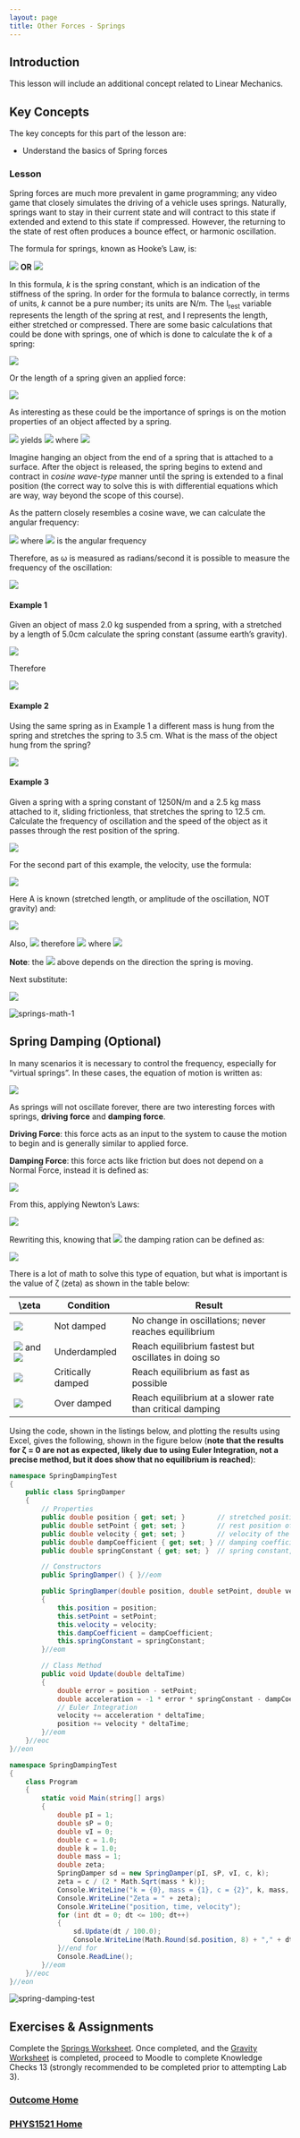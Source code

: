 ```yaml
---
layout: page
title: Other Forces - Springs
---
```

## Introduction
This lesson will include an additional concept related to Linear Mechanics.

## Key Concepts
The key concepts for this part of the lesson are:
* Understand the basics of Spring forces

### Lesson
Spring forces are much more prevalent in game programming; any video game that closely simulates the driving of a vehicle uses springs. Naturally, springs want to stay in their current state and will contract to this state if extended and extend to this state if compressed. However, the returning to the state of rest often produces a bounce effect, or harmonic oscillation.

The formula for springs, known as Hooke’s Law, is:

<img src="https://latex.codecogs.com/svg.latex?\large&space;F_r=k(l_{rest}-l)"/> **OR** <img src="https://latex.codecogs.com/svg.latex?\large&space;F=-kx"/>

In this formula, _k_ is the spring constant, which is an indication of the stiffness of the spring. In order for the formula to balance correctly, in terms of units, _k_ cannot be a pure number; its units are N/m. The l<sub>rest</sub> variable represents the length of the spring at rest, and l represents the length, either stretched or compressed. There are some basic calculations that could be done with springs, one of which is done to calculate the k of a spring:

<img src="https://latex.codecogs.com/svg.latex?\large&space;k=\frac{F_r}{l_{rest}-l}"/>

Or the length of a spring given an applied force:

<img src="https://latex.codecogs.com/svg.latex?\large&space;l=l_{rest}-\left(\frac{F_r}{k}\right)"/>

As interesting as these could be the importance of springs is on the motion properties of an object affected by a spring.

<img src="https://latex.codecogs.com/svg.latex?\large&space;F_r=k(l_{rest}-l)"/> yields <img src="https://latex.codecogs.com/svg.latex?\large&space;A(t)=-Kx(t)"/> where <img src="https://latex.codecogs.com/svg.latex?\large&space;K=\frac{k}{m}"/>

Imagine hanging an object from the end of a spring that is attached to a surface. After the object is released, the spring begins to extend and contract in _cosine wave-type_ manner until the spring is extended to a final position (the correct way to solve this is with differential equations which are way, way beyond the scope of this course).

As the pattern closely resembles a cosine wave, we can calculate the angular frequency:

<img src="https://latex.codecogs.com/svg.latex?\large&space;\omega=\sqrt{K}=\sqrt{\frac{k}{m}}"/> where <img src="https://latex.codecogs.com/svg.latex?\large&space;\sqrt{K}"/> is the angular frequency

Therefore, as ω is measured as radians/second it is possible to measure the frequency of the oscillation:

<img src="https://latex.codecogs.com/svg.latex?\large&space;Freq=\frac{\omega}{2\pi}=\frac{\sqrt{K}}{2\pi}=\frac{1}{2\pi}\left(\sqrt{\frac{k}{m}}\right)"/>

#### Example 1
Given an object of mass 2.0 kg suspended from a spring, with a stretched by a length of 5.0cm calculate the spring constant (assume earth’s gravity).

<img src="https://latex.codecogs.com/svg.latex?\large&space;F=mA=-k\Delta{x}"/>

Therefore

<img src="https://latex.codecogs.com/svg.latex?\large&space;k=\frac{-mA}{\Delta{x}}=\frac{-(2)(-9.81)}{0.05}=392.4N/m"/>

#### Example 2
Using the same spring as in Example 1 a different mass is hung from the spring and stretches the spring to 3.5 cm. What is the mass of the object hung from the spring?

<img src="https://latex.codecogs.com/svg.latex?\large&space;m=\frac{-k\Delta{x}}{A}=\frac{-(392.4)(0.035)}{-9.81}=1.4kg"/>

#### Example 3
Given a spring with a spring constant of 1250N/m and a 2.5 kg mass attached to it, sliding frictionless, that stretches the spring to 12.5 cm. Calculate the frequency of oscillation and the speed of the object as it passes through the rest position of the spring.

<img src="https://latex.codecogs.com/svg.latex?\large&space;Freq=\left(\frac{1}{2\pi}\right)\left(\sqrt{\frac{k}{m}}\right)=\left(\frac{1}{2\pi}\right)\left(\sqrt{\frac{1250}{2.5}}\right)\approx{3.5588Hz}"/>

For the second part of this example, the velocity, use the formula:

<img src="https://latex.codecogs.com/svg.latex?\large&space;v(t)=-A\omega{sin(\omega{t}+\theta_o)}"/>

Here A is known (stretched length, or amplitude of the oscillation, NOT gravity) and:

<img src="https://latex.codecogs.com/svg.latex?\large&space;\omega=2\pi{Freq}=\left(\sqrt{\frac{1250}{2.5}}\right)\approx{22.3607rad/s}"/>

Also, <img src="https://latex.codecogs.com/svg.latex?\large&space;sin(\omega{t}+\theta_o)=\pm{1}"/> therefore <img src="https://latex.codecogs.com/svg.latex?\large&space;v(t)=-A\omega"/> where <img src="https://latex.codecogs.com/svg.latex?\large&space;A=\vert{l_{rest}-l}\vert"/>

**Note**: the <img src="https://latex.codecogs.com/svg.latex?\large&space;-A"/> above depends on the direction the spring is moving.

Next substitute:

<img src="https://latex.codecogs.com/svg.latex?\large&space;v(t)=-A\omega=(1.25)\left(\sqrt{\frac{1250}{2.5}}\right)\approx{27.9508m/s}"/>

![springs-math-1](files/springs-math-1.jpg)

## Spring Damping (Optional)
In many scenarios it is necessary to control the frequency, especially for “virtual springs”. In these cases, the equation of motion is written as:

<img src="https://latex.codecogs.com/svg.latex?\large&space;x(t)=Acos(2\pi{Ft}+\theta_o)"/>

As springs will not oscillate forever, there are two interesting forces with springs, **driving force** and **damping force**.

**Driving Force**: this force acts as an input to the system to cause the motion to begin and is generally similar to applied force.

**Damping Force**: this force acts like friction but does not depend on a Normal Force, instead it is defined as:

<img src="https://latex.codecogs.com/svg.latex?\large&space;F_d=-c\dot{x}"/>

From this, applying Newton’s Laws:

<img src="https://latex.codecogs.com/svg.latex?\large&space;\ddot{x}=\frac{F_{net}}{m}=-\frac{k}{m}x-\frac{c}{m}\dot{x}"/>

Rewriting this, knowing that <img src="https://latex.codecogs.com/svg.latex?\large&space;\omega=\sqrt{\frac{k}{m}}"/> the damping ration can be defined as:

<img src="https://latex.codecogs.com/svg.latex?\large&space;\zeta=\frac{c}{2\sqrt{mk}}=\frac{c}{2m\omega_o}"/>

There is a lot of math to solve this type of equation, but what is important is the value of ζ (zeta) as shown in the table below:

\zeta | Condition | Result
------|-----------|-------
<img src="https://latex.codecogs.com/svg.latex?\large&space;= 0"/> | Not damped | No change in oscillations; never reaches equilibrium
<img src="https://latex.codecogs.com/svg.latex?\large&space;>0"/> and <img src="https://latex.codecogs.com/svg.latex?\large&space;<1"/> | Underdampled | Reach equilibrium fastest but oscillates in doing so
<img src="https://latex.codecogs.com/svg.latex?\large&space;= 1"/> | Critically damped | Reach equilibrium as fast as possible
<img src="https://latex.codecogs.com/svg.latex?\large&space;>1"/> | Over damped | Reach equilibrium at a slower rate than critical damping

Using the code, shown in the listings below, and plotting the results using Excel, gives the following, shown in the figure below (**note that the results for ζ = 0 are not as expected, likely due to using Euler Integration, not a precise method, but it does show that no equilibrium is reached**):

```csharp
namespace SpringDampingTest
{
    public class SpringDamper
    {
        // Properties
        public double position { get; set; }        // stretched position of the spring
        public double setPoint { get; set; }        // rest position of the spring
        public double velocity { get; set; }        // velocity of the spring
        public double dampCoefficient { get; set; } // damping coefficient
        public double springConstant { get; set; }  // spring constant, k

        // Constructors
        public SpringDamper() { }//eom

        public SpringDamper(double position, double setPoint, double velocity, double dampCoefficient, double springConstant)
        {
            this.position = position;
            this.setPoint = setPoint;
            this.velocity = velocity;
            this.dampCoefficient = dampCoefficient;
            this.springConstant = springConstant;
        }//eom

        // Class Method
        public void Update(double deltaTime)
        {
            double error = position - setPoint;
            double acceleration = -1 * error * springConstant - dampCoefficient * velocity;
            // Euler Integration
            velocity += acceleration * deltaTime;
            position += velocity * deltaTime;
        }//eom
    }//eoc
}//eon
```

```csharp
namespace SpringDampingTest
{
    class Program
    {
        static void Main(string[] args)
        {
            double pI = 1;
            double sP = 0;
            double vI = 0;
            double c = 1.0;
            double k = 1.0;
            double mass = 1;
            double zeta;
            SpringDamper sd = new SpringDamper(pI, sP, vI, c, k);
            zeta = c / (2 * Math.Sqrt(mass * k));
            Console.WriteLine("k = {0}, mass = {1}, c = {2}", k, mass, c);
            Console.WriteLine("Zeta = " + zeta);
            Console.WriteLine("position, time, velocity");
            for (int dt = 0; dt <= 100; dt++)
            {
                sd.Update(dt / 100.0);
                Console.WriteLine(Math.Round(sd.position, 8) + "," + dt / 100.0 + "," + Math.Round(sd.velocity, 8));
            }//end for
            Console.ReadLine();
        }//eom
    }//eoc
}//eon
```

![spring-damping-test](files/spring-damping-test.jpg)

## Exercises & Assignments
Complete the [Springs Worksheet](springs-worksheet.md). Once completed, and the [Gravity Worksheet](gravity-worksheet.md) is completed, proceed to Moodle to complete Knowledge Checks 13 (strongly recommended to be completed prior to attempting Lab 3).

### [Outcome Home](index.md)
### [PHYS1521 Home](../)

